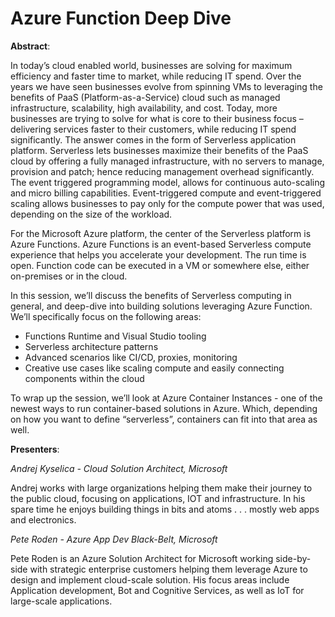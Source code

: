 # Azure Function Deep Dive

__Abstract__:

In today’s cloud enabled world, businesses are solving for maximum efficiency and faster time to market, while reducing IT spend.  Over the years we have seen businesses evolve from spinning VMs to leveraging the benefits of PaaS (Platform-as-a-Service) cloud such as managed infrastructure, scalability, high availability, and cost.  Today, more businesses are trying to solve for what is core to their business focus – delivering services faster to their customers, while reducing IT spend significantly. The answer comes in the form of Serverless application platform.
Serverless lets businesses maximize their benefits of the PaaS cloud by offering a fully managed infrastructure, with no servers to manage, provision and patch; hence reducing management overhead significantly. The event triggered programming model, allows for continuous auto-scaling and micro billing capabilities. Event-triggered compute and event-triggered scaling allows businesses to pay only for the compute power that was used, depending on the size of the workload.

For the Microsoft Azure platform, the center of the Serverless platform is Azure Functions. Azure Functions is an event-based Serverless compute experience that helps you accelerate your development. The run time is open. Function code can be executed in a VM or somewhere else, either on-premises or in the cloud.

In this session, we’ll discuss the benefits of Serverless computing in general, and deep-dive into building solutions leveraging Azure Function. We’ll specifically focus on the following areas:

* Functions Runtime and Visual Studio tooling
* Serverless architecture patterns
* Advanced scenarios like CI/CD, proxies, monitoring
* Creative use cases like scaling compute and easily connecting components within the cloud

To wrap up the session, we’ll look at Azure Container Instances - one of the newest ways to run container-based solutions in Azure.  Which, depending on how you want to define “serverless”, containers can fit into that area as well.

__Presenters__:

_Andrej Kyselica - Cloud Solution Architect, Microsoft_

Andrej works with large organizations helping them make their journey to the public cloud, focusing on applications, IOT and infrastructure. In his spare time he enjoys building things in bits and atoms . . . mostly web apps and electronics.

_Pete Roden - Azure App Dev Black-Belt, Microsoft_

Pete Roden is an Azure Solution Architect for Microsoft working side-by-side with strategic enterprise customers helping them leverage Azure to design and implement cloud-scale solution. His focus areas include Application development, Bot and Cognitive Services, as well as IoT for large-scale applications.
